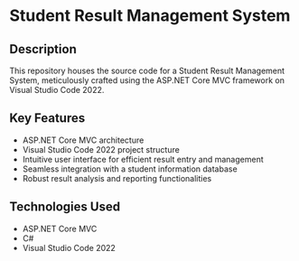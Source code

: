 # Student Result Management System

## Description
This repository houses the source code for a Student Result Management System, meticulously crafted using the ASP.NET Core MVC framework on Visual Studio Code 2022.

## Key Features
- ASP.NET Core MVC architecture
- Visual Studio Code 2022 project structure
- Intuitive user interface for efficient result entry and management
- Seamless integration with a student information database
- Robust result analysis and reporting functionalities

## Technologies Used
- ASP.NET Core MVC
- C#
- Visual Studio Code 2022

